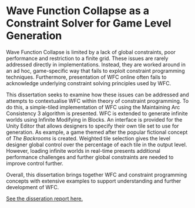 # Wave Function Collapse as a Constraint Solver for Game Level Generation

Wave Function Collapse is limited by a lack of global constraints, poor performance and restriction to a finite grid. These issues are rarely addressed directly in implementations. Instead, they are worked around in an ad hoc, game-specific way that fails to exploit constraint programming techniques. Furthermore, presentation of WFC online often fails to acknowledge underlying constraint solving principles used by WFC.

This dissertation seeks to examine how these issues can be addressed and attempts to contextualise WFC within theory of constraint programming. To do this, a simple-tiled implementation of WFC using the Maintaining Arc Consistency 3 algorithm is presented. WFC is extended to generate infinite worlds using Infinite Modifying in Blocks. An interface is provided for the Unity Editor that allows designers to specify their own tile set to use for generation. As example, a game themed after the popular fictional concept of *The Backrooms* is created. Weighted tile selection gives the level designer global control over the percentage of each tile in the output level. However, loading infinite worlds in real-time presents additional performance challenges and further global constraints are needed to improve control further.

Overall, this dissertation brings together WFC and constraint programming concepts with extensive examples to support understanding and further development of WFC.

[See the disseration report here.](190018469-CS4099-Report.pdf)
